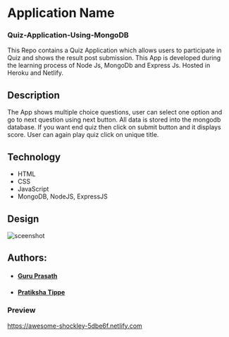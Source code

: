 # Application Name
### Quiz-Application-Using-MongoDB

This Repo contains a Quiz Application which allows users to participate in Quiz and shows the result post submission. This App is developed during the learning process of Node Js, MongoDb and Express Js. Hosted in Heroku and Netlify.

## Description
The App shows multiple choice questions, user can select one option and go to next question using next button. All data is stored into the mongodb database. If you want end quiz then click on submit button and it displays score. User can again play quiz click on unique title.

## Technology

* HTML
* CSS
* JavaScript
* MongoDB, NodeJS, ExpressJS

## Design

![sceenshot](./images/Quiz.png)

 ## Authors: 

 * #### <a href="https://github.com/guruk05">Guru Prasath</a>
 * #### <a href="https://github.com/Pratikshatippe">Pratiksha Tippe</a> 

### Preview

https://awesome-shockley-5dbe6f.netlify.com




